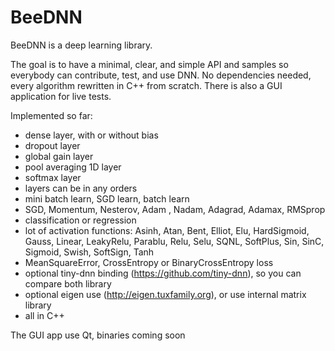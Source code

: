 # BeeDNN

BeeDNN is a deep learning library.

The goal is to have a minimal, clear, and simple API and samples so everybody can contribute, test, and use DNN.
No dependencies needed, every algorithm rewritten in C++ from scratch. There is also a GUI application for live tests.

Implemented so far:
- dense layer, with or without bias
- dropout layer
- global gain layer
- pool averaging 1D layer
- softmax layer
- layers can be in any orders
- mini batch learn, SGD learn, batch learn
- SGD, Momentum, Nesterov, Adam , Nadam, Adagrad, Adamax, RMSprop
- classification or regression
- lot of activation functions: Asinh, Atan, Bent, Elliot, Elu, HardSigmoid, Gauss, Linear, LeakyRelu, Parablu, Relu, Selu, SQNL, SoftPlus, Sin, SinC, Sigmoid, Swish, SoftSign, Tanh
- MeanSquareError, CrossEntropy or BinaryCrossEntropy loss
- optional tiny-dnn binding (https://github.com/tiny-dnn), so you can compare both library
- optional eigen use (http://eigen.tuxfamily.org), or use internal matrix library
- all in C++

The GUI app use Qt, binaries coming soon
